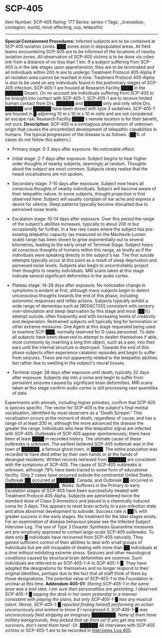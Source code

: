 # SCP-405
Item Number: SCP-405
Rating: 177
Series: series-1
Tags: _licensebox, contagion, euclid, mind-affecting, scp, telepathic

---

**Special Containment Procedures:** Infected subjects are to be contained at SCP-405 isolation zones. ███ zones exist in depopulated areas. All field teams encountering SCP-405 are to be informed of the locations of nearby isolation zones. All observation of SCP-405 victims is to be done via video link from a distance of no less than 1 km. If a subject suffering from SCP-405 is in the late stages upon apprehension, they are to be terminated and all individuals within 200 m are to undergo Treatment Protocol 405-Alpha if an isolation area cannot be reached in time. Treatment Protocol 405-Alpha is also to be used on any individuals found in the preliminary stages of SCP-405 infection.
SCP-405-1 are housed at Research Facility ████ in the ██████ Desert. On no account are individuals suffering from SCP-405 to be brought into contact with SCP-405-1. SCP-405-1 are to receive limited human contact from Drs. ██████ and ██████ only and only while Drs. ██████ and ██████ have been dosed with type 3 sedatives. SCP-405-1 are housed in █ adjoining 10 m x 10 m x 10 m cells and are not considered an escape risk: Research Facility ████'s remote location is for their benefit, not ours.
**Description:** SCP-405 is a contagious phenomenon of unknown origin that causes the uncontrolled development of telepathic capabilities in humans. The typical progression of the disease is as follows. (██% of cases do not follow this pattern.)
  * Primary stage: 0-2 days after exposure. No noticeable effect.

  * Initial stage: 2-7 days after exposure. Subject begins to hear higher order thoughts of nearby subjects, seemingly at random. Thoughts about the subject are most common. Subjects rarely realise that the heard vocalisations are not spoken.

  * Secondary stage: 7-10 days after exposure. Subject now hears all conscious thoughts of nearby individuals. Subject will become aware of their telepathic nature. In some subjects, thought projection is first observed here. Subject will usually complain of ear ache and express a desire for silence. Sleep patterns typically become disrupted due to perceived noise levels.

  * Escalation stage: 10-14 days after exposure. Over this period the range of the subject's abilities increases, typically to about 200 m but occasionally far further. In a few rare cases where the subject has pre-existing telepathic capacity (as measured on the Mechevik-Luntan scale) range has been shown to grow exponentially out to several kilometres, leading to the early onset of Terminal Stage. Subject hears all conscious thoughts of humans within this range, as loudly as if the individuals were speaking directly in the subject's ear. The first suicide attempts typically occur at this point as a result of sleep deprivation and perceived noise levels. Subjects also begin to uncontrollably project their thoughts to nearby individuals. MRI scans taken at this stage indicate several significant deformities in the audio cortex.

  * Plateau stage: 14-28 days after exposure. No noticeable change in symptoms is evident at first, although many subjects begin to detect unconscious thoughts towards the end of this phase, including autonomic responses and reflex actions. Subjects typically exhibit a wide range of dementias such as [REDACTED] consistent with sensory over-stimulation and sleep deprivation by this stage and most (██%) attempt suicide, often frequently and with increasing levels of creativity and desperation. Restrained subjects will typically beg for termination or other extreme measures. One Agent at this stage requested being used to examine SCP-███, normally reserved for D class personnel. To date all subjects have been observed to attempt to deafen themselves if able, most commonly by inserting a long thin object, such as a pen, into their ears until the internal structure is destroyed. Towards the end of this phase subjects often experience catatonic episodes and begin to suffer from seizures. These are not apparently related to the telepathic abilities but rather due to swelling in the subject's neural tissues.

  * Terminal stage: 28 days after exposure until death, typically 32 days after exposure. Subjects slip into a coma and begin to suffer from persistent seizures caused by significant brain deformities. MRI scans taken at this stage confirm audio cortex is still processing vast quantities of data.

Experiments with animals, including higher primates, confirm that SCP-405 is species specific. The vector for SCP-405 is the subject's final mental vocalisation, identified by most observers as a "Death Scream." This vocalisation occurs at the moment of death, regardless of cause, and has a range of at least 200 m, although the more advanced the disease the greater the range. Individuals who hear this telepathic signal are infected with SCP-405.
Outbreaks of SCP-405 appear spontaneously; there have been at least ████ in recorded history. The ultimate cause of these outbreaks is unknown. The earliest believed SCP-405 outbreak was in the town of ██████, a famous ghost town, in ████. The entire population was recorded to have died either by their own hands or at the hands of deranged residents. Written records retrieved from ██████ are consistent with the symptoms of SCP-405. The cause of SCP-405 outbreaks is unknown, although 79% have been traced to some form of educational facility. Only 2 cases have occurred outside the continental United States. Outbreak ██ occurred at ██████, Canada, and Outbreak ██ occurred in ██████████████████, Wales.
Sufferers in the Primary to early Escalation stages of SCP-405 have been successfully treated with Treatment Protocol 405-Alpha. Subjects are administered twice the standard dose of Class D Amnestics and placed in a chemically induced coma for 3 days. This appears to reset brain activity to a pre-infection state and allow abnormal development to subside. Success rate is ██% with greater success in the early stages. No treatment for the later stages exists. For an examination of disease behaviour please see the Infected Subject Interview Log.
The use of Type 3 Disaster Synthesis Quarantine measures are pre-emptively approved to contain large-scale SCP-405 outbreaks.
To date only █ individuals have recovered from SCP-405 naturally. They gained sufficient control of their abilities to deal with small groups of individuals but are still incapable of dealing with more than ██ individuals at a time without exhibiting extreme stress. Seizures and other neurological conditions caused by structural brain deformities are common. Such individuals are referred to as SCP-405-1-A to SCP-405-1-█. They have adopted the designations for themselves and no longer respond to their original identities, perhaps due to the fact that all staff think of them by those designations. The potential value of SCP-405-1 to the Foundation is unclear at this time.
**Addendum 405-01:** _Storing SCP-405-1 in the same area was a bad idea. I am sure their personalities are gestalting. I observed SCP-405-1-█ tapping the desk in her room yesterday in a manner consistent with playing the piano, but only SCP-405-1-█ has any musical talent. Worse, SCP-405-1-█ reported finding himself performing an action unconsciously and wished to know if I recognized it. SCP-405-1-█ was unconsciously field stripping an imaginary ████████. None of them have military backgrounds, they picked that up from us! If you get any more survivors, don't send them here!_ -Dr. ██████
All interviews with SCP-405 victims or SCP-405-1 are to be recorded in [Interviews Log 405](/interviews-log-405).
